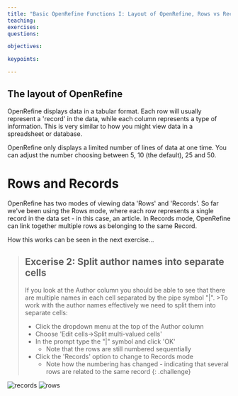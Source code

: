 ```yaml
---
title: "Basic OpenRefine Functions I: Layout of OpenRefine, Rows vs Records"
teaching: 
exercises:
questions:

objectives:

keypoints:

---
```


## The layout of OpenRefine
OpenRefine displays data in a tabular format. Each row will usually represent a 'record' in the data, while each column represents a type of information. This is very similar to how you might view data in a spreadsheet or database.

OpenRefine only displays a limited number of lines of data at one time. You can adjust the number choosing between 5, 10 (the default), 25 and 50.

# Rows and Records
OpenRefine has two modes of viewing data 'Rows' and 'Records'. So far we've been using the Rows mode, where each row represents a single record in the data set - in this case, an article. In Records mode, OpenRefine can link together multiple rows as belonging to the same Record.

How this works can be seen in the next exercise...

>## Excerise 2: Split author names into separate cells
>If you look at the Author column you should be able to see that there are multiple names in each cell separated by the pipe symbol "|". >To work with the author names effectively we need to split them into separate cells:
>
>* Click the dropdown menu at the top of the Author column
>* Choose 'Edit cells->Split multi-valued cells'
>* In the prompt type the "\|" symbol and click 'OK'
>    * Note that the rows are still numbered sequentially
>* Click the 'Records' option to change to Records mode
>    * Note how the numbering has changed - indicating that several rows are related to the same record
{: .challenge}

![records](../assets/img/records.png) ![rows](../assets/img/rows.png)
